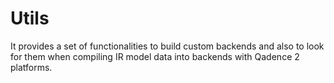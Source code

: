 # Utils

It provides a set of functionalities to build custom backends and also to look for them when compiling IR model data into backends with Qadence 2 platforms.
